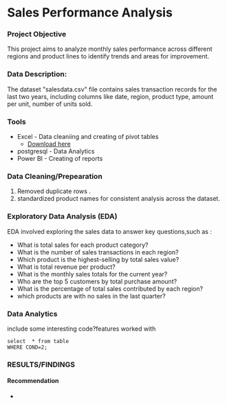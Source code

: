 # Sales Performance Analysis

### Project Objective


This project aims to analyze monthly sales performance across different regions and product lines to identify trends and areas for improvement.

### Data Description:

The dataset "salesdata.csv" file  contains sales transaction records for the last two years, including columns like date, region, product type,  amount per unit, number of units sold.


### Tools

- Excel - Data cleaniing and creating of pivot tables
   - [Download here](https://microsoft.com)
- postgresql - Data Analytics
- Power BI - Creating of reports


### Data Cleaning/Prepearation


1.	Removed duplicate rows .
2.	standardized product names for consistent analysis across the dataset.


### Exploratory Data Analysis (EDA)

EDA involved exploring the sales data to answer key questions,such as :


- What is  total sales for each product category?
- What is the number of sales transactions in each region?
- Which product is the highest-selling  by total sales value?
- What is total revenue per product?
- What is the monthly sales totals for the current year?
- Who are the top 5 customers by total purchase amount?
- What is the percentage of total sales contributed by each region?
- which  products are with no sales in the last quarter?



### Data Analytics



include  some interesting code?features worked with


```
select  * from table
WHERE COND=2;
```


### RESULTS/FINDINGS





#### Recommendation


- 
